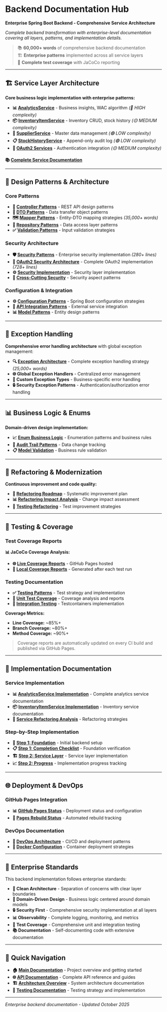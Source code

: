 # Backend Documentation Hub

**Enterprise Spring Boot Backend - Comprehensive Service Architecture**

*Complete backend transformation with enterprise-level documentation covering all layers, patterns, and implementation details.*

> 📚 **60,000+ words** of comprehensive backend documentation  
> 🏗️ **Enterprise patterns** implemented across all service layers  
> 🧪 **Complete test coverage** with JaCoCo reporting  

---

## 🏗️ Service Layer Architecture

**Core business logic implementation with enterprise patterns:**

- **📊 [AnalyticsService](../architecture/services/analytics-service.md)** - Business insights, WAC algorithm *(🔴 HIGH complexity)*
- **📦 [InventoryItemService](../architecture/services/inventory-item-service.md)** - Inventory CRUD, stock history *(🟡 MEDIUM complexity)*
- **🚚 [SupplierService](../architecture/services/supplier-service.md)** - Master data management *(🟢 LOW complexity)*
- **📋 [StockHistoryService](../architecture/services/stock-history-service.md)** - Append-only audit log *(🟢 LOW complexity)*
- **🔐 [OAuth2 Services](../architecture/services/oauth2-services.md)** - Authentication integration *(🟡 MEDIUM complexity)*

**📚 [Complete Service Documentation](../architecture/services/README.md)**

---

## 🎨 Design Patterns & Architecture

### Core Patterns

- **🎯 [Controller Patterns](../architecture/patterns/controller-patterns.md)** - REST API design patterns
- **🔄 [DTO Patterns](../architecture/patterns/dto-patterns.md)** - Data transfer object patterns
- **🗺️ [Mapper Patterns](../architecture/patterns/mapper-patterns.md)** - Entity-DTO mapping strategies *(35,000+ words)*
- **🏪 [Repository Patterns](../architecture/patterns/repository-patterns.md)** - Data access layer patterns
- **✅ [Validation Patterns](../architecture/patterns/validation-patterns.md)** - Input validation strategies

### Security Architecture

- **🛡️ [Security Patterns](../architecture/patterns/security-patterns.md)** - Enterprise security implementation *(280+ lines)*
- **🔐 [OAuth2 Security Architecture](../architecture/patterns/oauth2-security-architecture.md)** - Complete OAuth2 implementation *(728+ lines)*
- **⚙️ [Security Implementation](../architecture/patterns/security-implementation-patterns.md)** - Security layer implementation
- **🔄 [Cross-Cutting Security](../architecture/patterns/security-cross-cutting-patterns.md)** - Security aspect patterns

### Configuration & Integration

- **⚙️ [Configuration Patterns](../architecture/patterns/configuration-patterns.md)** - Spring Boot configuration strategies
- **🔗 [API Integration Patterns](../architecture/patterns/configuration-api-integration.md)** - External service integration
- **📊 [Model Patterns](../architecture/patterns/model-patterns.md)** - Entity design patterns

---

## 🚫 Exception Handling

**Comprehensive error handling architecture** with global exception management:

- **🔍 [Exception Architecture](../architecture/exceptions/)** - Complete exception handling strategy *(25,000+ words)*
- **🌐 Global Exception Handlers** - Centralized error management
- **📝 Custom Exception Types** - Business-specific error handling
- **🔒 Security Exception Patterns** - Authentication/authorization error handling

---

## 📊 Business Logic & Enums

**Domain-driven design implementation:**

- **📈 [Enum Business Logic](../architecture/enums/)** - Enumeration patterns and business rules
- **🔄 [Audit Trail Patterns](../architecture/patterns/audit-trail.md)** - Data change tracking
- **📋 [Model Validation](../architecture/patterns/validation-patterns.md)** - Business rule validation

---

## 🔄 Refactoring & Modernization

**Continuous improvement and code quality:**

- **🚀 [Refactoring Roadmap](../architecture/refactoring/)** - Systematic improvement plan
- **📊 [Refactoring Impact Analysis](REFACTORING_IMPACT_ANALYSIS.md)** - Change impact assessment
- **🎯 [Testing Refactoring](../architecture/testing/refactoring-suggestions.md)** - Test improvement strategies

---

## 🧪 Testing & Coverage

### Test Coverage Reports

**📊 JaCoCo Coverage Analysis:**
- **🌐 [Live Coverage Reports](https://keglev.github.io/inventory-service/backend/coverage/index.html)** - GitHub Pages hosted
- **📂 [Local Coverage Reports](./coverage/index.html)** - Generated after each test run

### Testing Documentation

- **✅ [Testing Patterns](../architecture/testing/)** - Test strategy and implementation
- **🧪 [Unit Test Coverage](./coverage/README.md)** - Coverage analysis and reports
- **🐳 [Integration Testing](../architecture/testing/)** - Testcontainers implementation

**Coverage Metrics:**
- **Line Coverage:** ~85%+
- **Branch Coverage:** ~80%+
- **Method Coverage:** ~90%+

> Coverage reports are automatically updated on every CI build and published via GitHub Pages.

---

## 📁 Implementation Documentation

### Service Implementation

- **📊 [AnalyticsService Implementation](ANALYTICSSERVICEIMPL_DOCUMENTATION_SUMMARY.md)** - Complete analytics service documentation
- **📦 [InventoryItemService Implementation](INVENTORYITEMSERVICEIMPL_DOCUMENTATION_SUMMARY.md)** - Inventory service documentation
- **🔄 [Service Refactoring Analysis](INVENTORYITEMSERVICEIMPL_REFACTORING_ANALYSIS.md)** - Refactoring strategies

### Step-by-Step Implementation

- **🏁 [Step 1: Foundation](STEP1_FINAL_SUMMARY.md)** - Initial backend setup
- **📋 [Step 1: Completion Checklist](STEP1_COMPLETION_CHECKLIST.md)** - Foundation verification
- **🏗️ [Step 2: Service Layer](STEP2_SERVICE_LAYER.md)** - Service layer implementation
- **📈 [Step 2: Progress](STEP2_PROGRESS.md)** - Implementation progress tracking

---

## 🌐 Deployment & DevOps

### GitHub Pages Integration

- **📊 [GitHub Pages Status](GITHUB_PAGES_STATUS.md)** - Deployment status and configuration
- **🔄 [Pages Rebuild Status](PAGES_REBUILD_STATUS.md)** - Automated rebuild tracking

### DevOps Documentation

- **🚀 [DevOps Architecture](../architecture/devops/README.md)** - CI/CD and deployment patterns
- **🐳 [Docker Configuration](../architecture/devops/)** - Container deployment strategies

---

## 🎯 Enterprise Standards

This backend implementation follows enterprise standards:

- **📐 Clean Architecture** - Separation of concerns with clear layer boundaries
- **🎯 Domain-Driven Design** - Business logic centered around domain models
- **🔒 Security First** - Comprehensive security implementation at all layers
- **📊 Observability** - Complete logging, monitoring, and metrics
- **🧪 Test Coverage** - Comprehensive unit and integration testing
- **📚 Documentation** - Self-documenting code with extensive documentation

---

## 🔗 Quick Navigation

- **🏠 [Main Documentation](../README.md)** - Project overview and getting started
- **🌐 [API Documentation](../api/README.md)** - Complete API reference and guides
- **🏗️ [Architecture Overview](../architecture/README.md)** - System architecture documentation
- **🧪 [Testing Documentation](../architecture/testing/)** - Testing strategy and implementation

---

*Enterprise backend documentation - Updated October 2025*